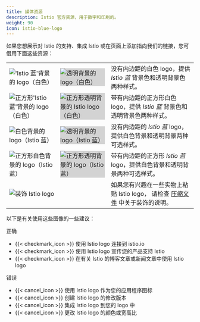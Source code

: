 ```yaml
---
title: 媒体资源
description: Istio 官方资源，用于数字和印刷的。
weight: 90
icon: istio-blue-logo
---
```


如果您想展示对 Istio 的支持、集成 Istio 或在页面上添加指向我们的链接，您可借用下面这些资源：

<div class="media-resources">

<table>
  <tbody>
    <tr>
      <td class="logo"><img src="/img/istio-whitelogo-bluebackground-unframed.svg" alt="'Istio 蓝'背景的 logo（白色）"></td>
      <td class="logo"><img style="background-color: lightgrey" src="/img/istio-whitelogo-nobackground-unframed.svg" alt="透明背景的 logo（白色）"></td>
      <td class="desc">没有内边距的白色 logo，提供 <i>Istio 蓝</i> 背景色和透明背景色两种样式。</td>
    </tr>
    <tr>
      <td class="logo"><img src="/img/istio-whitelogo-bluebackground-framed.svg" alt="正方形'Istio 蓝'背景的 logo（白色）"></td>
      <td class="logo"><img style="background-color: lightgrey" src="/img/istio-whitelogo-nobackground-framed.svg" alt="正方形透明背景的 Istio logo（白色）"></td>
      <td class="desc">带有内边距的正方形白色 logo，提供 <i>Istio 蓝</i> 背景色和透明背景色两种样式。</td>
    </tr>
    <tr>
      <td class="logo"><img src="/img/istio-bluelogo-whitebackground-unframed.svg" alt="白色背景的 logo（Istio 蓝）"></td>
      <td class="logo"><img style="background-color: lightgrey" src="/img/istio-bluelogo-nobackground-unframed.svg" alt="透明背景的 logo（Istio 蓝）"></td>
      <td class="desc">没有内边距的 <i>Istio 蓝</i> logo，提供白色背景和透明背景两种可选样式。</td>
    </tr>
    <tr>
      <td class="logo"><img src="/img/istio-bluelogo-whitebackground-framed.svg" alt="正方形白色背景的 logo（Istio 蓝）"></td>
      <td class="logo"><img style="background-color: lightgrey" src="/img/istio-bluelogo-nobackground-framed.svg" alt="正方形透明背景的 logo（Istio 蓝）"></td>
      <td class="desc">带有内边距的正方形 <i>Istio 蓝</i> logo，提供白色背景和透明背景两种可选样式。</td>
    </tr>
    <tr>
      <td class="logo" colspan="2"><img src="/img/istio-embroideredlogo.png" alt="装饰 Istio logo"></td>
      <td class="desc">如果您有兴趣在一些实物上粘贴 Istio logo， 请检查 <a href="/misc/embroidering_logo_instructions.zip">压缩文件</a> 中关于装饰的说明。</td>
    </tr>
  </tbody>
</table>

以下是有关使用这些图像的一些建议：

<div class="advice">
    <div class="panel">
        <div class="title">
            <div>
                <p>正确</p>
            </div>
        </div>
        <div class="body">
            <ul>
                <li>{{< checkmark_icon >}} 使用 Istio logo 连接到 istio.io</li>
                <li>{{< checkmark_icon >}} 使用 Istio logo 宣传您的产品支持 Istio</li>
                <li>{{< checkmark_icon >}} 在有关 Istio 的博客文章或新闻文章中使用 Istio logo</li>
            </ul>
        </div>
    </div>
    <div class="panel">
        <div class="title">
            <div>
                <p>错误</p>
            </div>
        </div>
        <div class="body">
            <ul>
                <li>{{< cancel_icon >}} 使用 Istio logo 作为您的应用程序图标</li>
                <li>{{< cancel_icon >}} 创建 Istio logo 的修改版本</li>
                <li>{{< cancel_icon >}} 集成 Istio logo 到您的 logo 中</li>
                <li>{{< cancel_icon >}} 更改 Istio logo 的颜色或宽高比</li>
            </ul>
        </div>
    </div>
</div>
</div>
